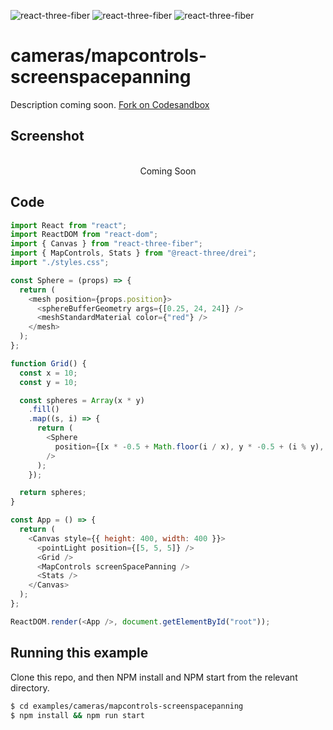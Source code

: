 ![react-three-fiber](https://img.shields.io/badge/dynamic/json?url=https://raw.githubusercontent.com/onion2k/r3f-by-example/develop/examples/cameras/mapcontrols-screenspacepanning/package.json&label=react-three-fiber&query=$.dependencies['react-three-fiber']&color=green) ![react-three-fiber](https://img.shields.io/badge/dynamic/json?url=https://raw.githubusercontent.com/onion2k/r3f-by-example/develop/examples/cameras/mapcontrols-screenspacepanning/package.json&label=three&query=$.dependencies['three']&color=green) ![react-three-fiber](https://img.shields.io/badge/dynamic/json?url=https://raw.githubusercontent.com/onion2k/r3f-by-example/develop/examples/cameras/mapcontrols-screenspacepanning/package.json&label=@react-three/drei&query=$.dependencies['@react-three/drei']&color=green)

# cameras/mapcontrols-screenspacepanning

Description coming soon. [Fork on Codesandbox](https://githubbox.com/onion2k/r3f-by-example/tree/develop/examples/cameras/mapcontrols-screenspacepanning)

## Screenshot
<div align="center">
  <br>
    Coming Soon
  <br>
</div>

## Code
```js
import React from "react";
import ReactDOM from "react-dom";
import { Canvas } from "react-three-fiber";
import { MapControls, Stats } from "@react-three/drei";
import "./styles.css";

const Sphere = (props) => {
  return (
    <mesh position={props.position}>
      <sphereBufferGeometry args={[0.25, 24, 24]} />
      <meshStandardMaterial color={"red"} />
    </mesh>
  );
};

function Grid() {
  const x = 10;
  const y = 10;

  const spheres = Array(x * y)
    .fill()
    .map((s, i) => {
      return (
        <Sphere
          position={[x * -0.5 + Math.floor(i / x), y * -0.5 + (i % y), 0]}
        />
      );
    });

  return spheres;
}

const App = () => {
  return (
    <Canvas style={{ height: 400, width: 400 }}>
      <pointLight position={[5, 5, 5]} />
      <Grid />
      <MapControls screenSpacePanning />
      <Stats />
    </Canvas>
  );
};

ReactDOM.render(<App />, document.getElementById("root"));

```

## Running this example

Clone this repo, and then NPM install and NPM start from the relevant directory.

```bash
$ cd examples/cameras/mapcontrols-screenspacepanning
$ npm install && npm run start
```